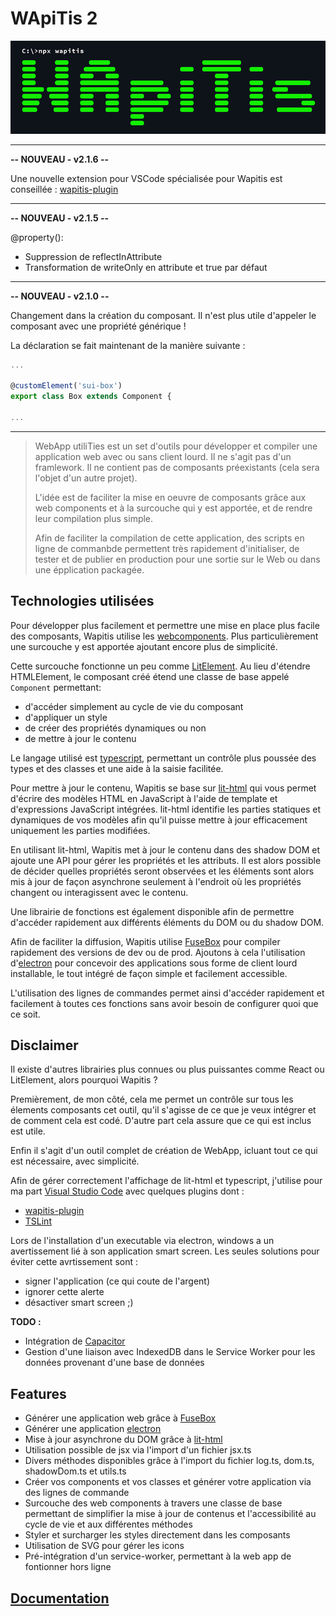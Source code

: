 # WApiTis 2
![](ui/logo.png)

---

**-- NOUVEAU - v2.1.6 --**

Une nouvelle extension pour VSCode spécialisée pour Wapitis est conseillée : [wapitis-plugin](https://marketplace.visualstudio.com/items?itemName=NicolasBoyer.wapitis-plugin)

---

**-- NOUVEAU - v2.1.5 --**

@property():

- Suppression de reflectInAttribute
- Transformation de writeOnly en attribute et true par défaut

---

**-- NOUVEAU - v2.1.0 --**

Changement dans la création du composant. Il n'est plus utile d'appeler le composant avec une propriété générique !

La déclaration se fait maintenant de la manière suivante :

```typescript
...

@customElement('sui-box')
export class Box extends Component {

...
```

---

> WebApp utiliTies est un set d'outils pour développer et compiler une application web avec ou sans client lourd. Il ne s'agit pas d'un framlework. Il ne contient pas de composants préexistants (cela sera l'objet d'un autre projet).
>
> L'idée est de faciliter la mise en oeuvre de composants grâce aux web components et à la surcouche qui y est apportée, et de rendre leur compilation plus simple.
>
> Afin de faciliter la compilation de cette application, des scripts en ligne de commanbde permettent très rapidement d'initialiser, de tester et de publier en production pour une sortie sur le Web ou dans une épplication packagée.

## Technologies utilisées

Pour développer plus facilement et permettre une mise en place plus facile des composants, Wapitis utilise les [webcomponents](https://developer.mozilla.org/fr/docs/Web/Web_Components). Plus particulièrement une surcouche y est apportée ajoutant encore plus de simplicité.

Cette surcouche fonctionne un peu comme [LitElement](https://lit-element.polymer-project.org/). Au lieu d'étendre HTMLElement, le composant créé étend une classe de base appelé `Component` permettant:
- d'accéder simplement au cycle de vie du composant
- d'appliquer un style
- de créer des propriétés dynamiques ou non
- de mettre à jour le contenu

Le langage utilisé est [typescript](https://www.typescriptlang.org), permettant un contrôle plus poussée des types et des classes et une aide à la saisie facilitée.

Pour mettre à jour le contenu, Wapitis se base sur [lit-html](https://lit-html.polymer-project.org/) qui vous permet d'écrire des modèles HTML en JavaScript à l'aide de template et d'expressions JavaScript intégrées. lit-html identifie les parties statiques et dynamiques de vos modèles afin qu'il puisse mettre à jour efficacement uniquement les parties modifiées.

En utilisant lit-html, Wapitis met à jour le contenu dans des shadow DOM et ajoute une API pour gérer les propriétés et les attributs. Il est alors possible de décider quelles propriétés seront observées et les éléments sont alors mis à jour de façon asynchrone seulement à l'endroit où les propriétés changent ou interagissent avec le contenu.

Une librairie de fonctions est également disponible afin de permettre d'accéder rapidement aux différents éléments du DOM ou du shadow DOM.

Afin de faciliter la diffusion, Wapitis utilise [FuseBox](https://fuse-box.org) pour compiler rapidement des versions de dev ou de prod. Ajoutons à cela l'utilisation d'[electron](https://electronjs.org/) pour concevoir des applications sous forme de client lourd installable, le tout intégré de façon simple et facilement accessible.

L'utilisation des lignes de commandes permet ainsi d'accéder rapidement et facilement à toutes ces fonctions sans avoir besoin de configurer quoi que ce soit.

## Disclaimer

Il existe d'autres librairies plus connues ou plus puissantes comme React ou LitElement, alors pourquoi Wapitis ?

Premièrement, de mon côté, cela me permet un contrôle sur tous les élements composants cet outil, qu'il s'agisse de ce que je veux intégrer et de comment cela est codé. D'autre part cela assure que ce qui est inclus est utile.

Enfin il s'agit d'un outil complet de création de WebApp, icluant tout ce qui est nécessaire, avec simplicité.

Afin de gérer correctement l'affichage de lit-html et typescript, j'utilise pour ma part [Visual Studio Code](https://code.visualstudio.com/) avec quelques plugins dont :
- [wapitis-plugin](https://marketplace.visualstudio.com/items?itemName=NicolasBoyer.wapitis-plugin)
- [TSLint](https://marketplace.visualstudio.com/items?itemName=ms-vscode.vscode-typescript-tslint-plugin)

Lors de l'installation d'un executable via electron, windows a un avertissement lié à son application smart screen. Les seules solutions pour éviter cette avrtissement sont :
- signer l'application (ce qui coute de l'argent)
- ignorer cette alerte
- désactiver smart screen ;)

**TODO :**
- Intégration de [Capacitor](https://capacitor.ionicframework.com/)
- Gestion d'une liaison avec IndexedDB dans le Service Worker pour les données provenant d'une base de données

## Features

- Générer une application web grâce à [FuseBox](https://fuse-box.org)
- Générer une application [electron](https://electronjs.org/)
- Mise à jour asynchrone du DOM grâce à [lit-html](https://lit-html.polymer-project.org/)
- Utilisation possible de jsx via l'import d'un fichier jsx.ts
- Divers méthodes  disponibles grâce à l'import du fichier log.ts, dom.ts, shadowDom.ts et utils.ts
- Créer vos components et vos classes et générer votre application via des lignes de commande
- Surcouche des web components à travers une classe de base permettant de simplifier la mise à jour de contenus et l'accessibilité au cycle de vie et aux différentes méthodes
- Styler et surcharger les styles directement dans les composants
- Utilisation de SVG pour gérer les icons
- Pré-intégration d'un service-worker, permettant à la web app de fontionner hors ligne

## [Documentation](https://nicolasboyer.github.io/wapitis/)